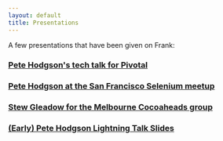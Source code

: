 ```yaml
---
layout: default
title: Presentations
---
```

A few presentations that have been given on Frank:

### [Pete Hodgson's tech talk for Pivotal](http://bit.ly/L1516a)
### [Pete Hodgson at the San Francisco Selenium meetup](http://bit.ly/fyUfJE)
### [Stew Gleadow for the Melbourne Cocoaheads group](http://www.melbournecocoaheads.com/testing-ios-apps-with-frank-slides-and-videos/)
### [(Early) Pete Hodgson Lightning Talk Slides](http://moredip.github.com/frank_lightning_talk_slides.html)

